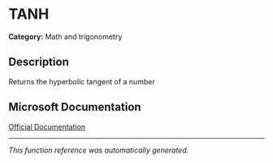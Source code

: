 # TANH

**Category:** Math and trigonometry

## Description
Returns the hyperbolic tangent of a number

## Microsoft Documentation
[Official Documentation](https://support.microsoft.com//en-us/office/tanh-function-017222f0-a0c3-4f69-9787-b3202295dc6c)

---
*This function reference was automatically generated.*
